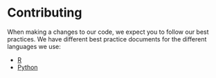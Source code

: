 # Contributing

When making a changes to our code, we expect you to follow our
best practices. We have different best practice documents for
the different languages we use:

- [R](docs/standards-r.md)
- [Python](docs/standards-python.md)
